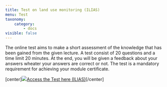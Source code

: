```yaml
---
title: Test on land use monitoring (ILIAS)
menu: Test
taxonomy:
    category:
        - docs
visible: false
---
```

The online test aims to make a short assessment of the knowledge that has been gained from the given lecture. A test consist of 20 questions and a time limit 20 minutes. At the end,  you will be given a feedback about your answers wheater your answers are correct or not. The test is a mandatory requirement for achieving your module certificate.

[center]<a href="https://ilias.opengeoedu.de/ilias/goto.php?target=tst_286&client_id=opengeoedu" markdown="1" target="_blank">![](/images/test.png?resize=200,200)Access the Test here (ILIAS)</a>[/center]
